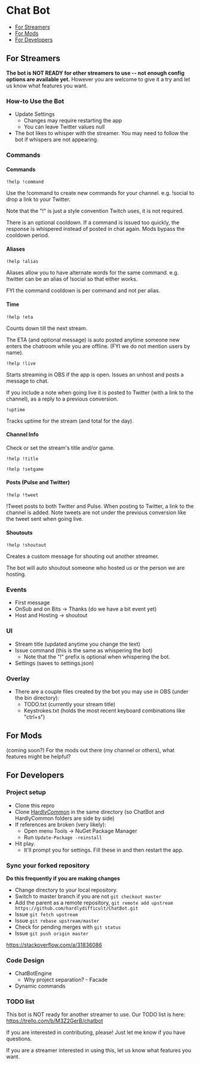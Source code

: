 # Chat Bot

 - [For Streamers](#for-streamers)
 - [For Mods](#for-mods)
 - [For Developers](#for-developers)

## For Streamers

**The bot is NOT READY for other streamers to use -- not enough config options are available yet.** However you are welcome to give it a try and let us know what features you want.

### How-to Use the Bot

 - Update Settings
    - Changes may require restarting the app
    - You can leave Twitter values null
 - The bot likes to whisper with the streamer.  You may need to follow the bot if whispers are not appearing.

### Commands

#### Commands

```!help !command```

Use the !command to create new commands for your channel.  e.g. !social to drop a link to your Twitter.

Note that the "!" is just a style convention Twitch uses, it is not required.

There is an optional cooldown.  If a command is issued too quickly, the response is whispered instead of posted in chat again.  Mods bypass the cooldown period.

#### Aliases

```!help !alias```

Aliases allow you to have alternate words for the same command.  e.g. !twitter can be an alias of !social so that either works.

FYI the command cooldown is per command and not per alias.

#### Time

```!help !eta```

Counts down till the next stream.

The ETA (and optional message) is auto posted anytime someone new enters the chatroom while you are offline.  (FYI we do not mention users by name).

```!help !live``` 

Starts streaming in OBS if the app is open. Issues an unhost and posts a message to chat.

If you include a note when going live it is posted to Twitter (with a link to the channel), as a reply to a previous conversion.

```!uptime```

Tracks uptime for the stream (and total for the day). 

#### Channel Info

Check or set the stream's title and/or game. 

```!help !title```

```!help !setgame```

#### Posts (Pulse and Twitter)

```!help !tweet```

!Tweet posts to both Twitter and Pulse.  When posting to Twitter, a link to the channel is added.  Note tweets are not under the previous conversion like the tweet sent when going live.  

#### Shoutouts

```!help !shoutout```

Creates a custom message for shouting out another streamer. 

The bot will auto shoutout someone who hosted us or the person we are hosting.

### Events

 - First message
 - OnSub and on Bits -> Thanks (do we have a bit event yet)
 - Host and Hosting -> shoutout 

### UI

 - Stream title (updated anytime you change the text)
 - Issue command (this is the same as whispering the bot)
   - Note that the "!" prefix is optional when whispering the bot.
 - Settings (saves to settings.json)

### Overlay

 - There are a couple files created by the bot you may use in OBS (under the bin directory):
   - TODO.txt (currently your stream title)
   - Keystrokes.txt (holds the most recent keyboard combinations like "ctrl+s")

## For Mods

(coming soon?)  For the mods out there (my channel or others), what features might be helpful?

## For Developers

### Project setup

 - Clone this repro
 - Clone [HardlyCommon](https://github.com/hardlydifficult/HardlyCommon) in the same directory (so ChatBot and HardlyCommon folders are side by side)
 - If references are broken (very likely):
    - Open menu Tools -> NuGet Package Manager
    - Run ```Update-Package -reinstall```
 - Hit play.
   - It'll prompt you for settings.  Fill these in and then restart the app.

### Sync your forked repository

**Do this frequently if you are making changes**

 - Change directory to your local repository.
 - Switch to master branch if you are not ```git checkout master```
 - Add the parent as a remote repository, ```git remote add upstream https://github.com/hardlydifficult/ChatBot.git```
 - Issue ```git fetch upstream```
 - Issue ```git rebase upstream/master```
 - Check for pending merges with ```git status```
 - Issue ```git push origin master```
 
https://stackoverflow.com/a/31836086

### Code Design

 - ChatBotEngine 
   - Why project separation? - Facade
 - Dynamic commands

### TODO list

This bot is NOT ready for another streamer to use.  Our TODO list is here: https://trello.com/b/M3Z2GerB/chatbot

If you are interested in contributing, please!  Just let me know if you have questions.

If you are a streamer interested in using this, let us know what features you want.